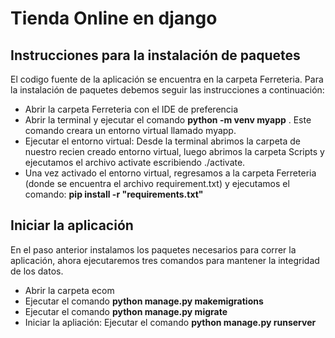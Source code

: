 # Tienda Online en django 

## Instrucciones para la instalación de paquetes

El codigo fuente de la aplicación se encuentra en la carpeta Ferreteria.
Para la instalación de paquetes debemos seguir las instrucciones a continuación:
- Abrir la carpeta Ferreteria con el IDE de preferencia
- Abrir la terminal y ejecutar el comando __python -m venv myapp__ . Este comando creara un entorno 
virtual llamado myapp.
- Ejecutar el entorno virtual: Desde la terminal abrimos la carpeta de 
nuestro recien creado entorno virtual, luego abrimos la carpeta Scripts y ejecutamos 
el archivo activate escribiendo ./activate.
- Una vez activado el entorno virtual, regresamos a la carpeta Ferreteria (donde se encuentra el archivo requirement.txt) y ejecutamos
el comando: __pip install -r "requirements.txt"__ 

## Iniciar la aplicación 

En el paso anterior instalamos los paquetes necesarios para correr la aplicación, ahora
ejecutaremos tres comandos para mantener la integridad de los datos. 

- Abrir la carpeta ecom
- Ejecutar el comando __python manage.py makemigrations__
- Ejecutar el comando __python manage.py migrate__
- Iniciar la apliación: Ejecutar el comando __python manage.py runserver__
